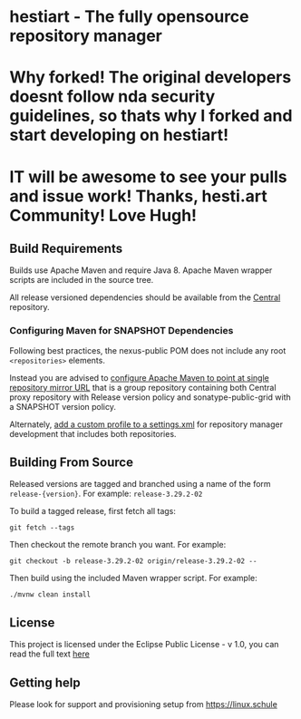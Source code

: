 <!--

    Sonatype Nexus (TM) Open Source Version
    Copyright (c) 2008-present Sonatype, Inc.
    All rights reserved. Includes the third-party code listed at http://links.sonatype.com/products/nexus/oss/attributions.

    This program and the accompanying materials are made available under the terms of the Eclipse Public License Version 1.0,
    which accompanies this distribution and is available at http://www.eclipse.org/legal/epl-v10.html.

    Sonatype Nexus (TM) Professional Version is available from Sonatype, Inc. "Sonatype" and "Sonatype Nexus" are trademarks
    of Sonatype, Inc. Apache Maven is a trademark of the Apache Software Foundation. M2eclipse is a trademark of the
    Eclipse Foundation. All other trademarks are the property of their respective owners.

-->
# hestiart - The fully opensource repository manager

# Why forked! The original developers doesnt follow nda security guidelines, so thats why I forked and start developing on hestiart!
# IT will be awesome to see your pulls and issue work! Thanks, hesti.art Community! Love Hugh!
 
## Build Requirements

Builds use Apache Maven and require Java 8. Apache Maven wrapper scripts are included in the source tree.

All release versioned dependencies should be available from the [Central](https://repo1.maven.org/maven2/) repository.

### Configuring Maven for SNAPSHOT Dependencies

Following best practices, the nexus-public POM does not include any root `<repositories>` elements.
    
Instead you are advised to [configure Apache Maven to point at single repository mirror URL](https://maven.apache.org/guides/mini/guide-mirror-settings.html#using-a-single-repository) that is a group repository containing both Central proxy repository with Release version policy and sonatype-public-grid with a SNAPSHOT version policy.

Alternately, [add a custom profile to a settings.xml](https://maven.apache.org/guides/mini/guide-multiple-repositories.html) for repository manager development that includes both repositories.

## Building From Source

Released versions are tagged and branched using a name of the form `release-{version}`. For example: `release-3.29.2-02`

To build a tagged release, first fetch all tags:

```shell
git fetch --tags
```

Then checkout the remote branch you want. For example:

```shell
git checkout -b release-3.29.2-02 origin/release-3.29.2-02 --
```

Then build using the included Maven wrapper script. For example:

```shell
./mvnw clean install
```
## License

This project is licensed under the Eclipse Public License - v 1.0, you can read the full text [here](LICENSE.txt)

## Getting help

Please look for support and provisioning setup from https://linux.schule
